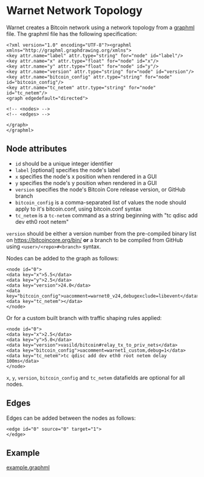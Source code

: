 # Warnet Network Topology

Warnet creates a Bitcoin network using a network topology from a [graphml](https://graphml.graphdrawing.org/specification.html) file.
The graphml file has the following specification:

```graphml
<?xml version="1.0" encoding="UTF-8"?><graphml xmlns="http://graphml.graphdrawing.org/xmlns">
<key attr.name="label" attr.type="string" for="node" id="label"/>
<key attr.name="x" attr.type="float" for="node" id="x"/>
<key attr.name="y" attr.type="float" for="node" id="y"/>
<key attr.name="version" attr.type="string" for="node" id="version"/>
<key attr.name="bitcoin_config" attr.type="string" for="node" id="bitcoin_config"/>
<key attr.name="tc_netem" attr.type="string" for="node" id="tc_netem"/>
<graph edgedefault="directed">

<!-- <nodes> -->
<!-- <edges> -->

</graph>
</graphml>

```
## Node attributes

* `id` should be a unique integer identifier
* `label` [optional] specifies the node's label
* `x` specifies the node's x position when rendered in a GUI
* `y` specifies the node's y position when rendered in a GUI
* `version` specifies the node's Bitcoin Core release version, or GitHub branch
* `bitcoin_config` is a comma-separated list of values the node should apply to it's bitcoin.conf, using bitcoin.conf syntax
* `tc_netem` is a `tc-netem` command as a string beginning with "tc qdisc add dev eth0 root netem"

`version` should be either a version number from the pre-compiled binary list on https://bitcoincore.org/bin/ **or** a branch to be compiled from GitHub using `<user>/<repo>#<branch>` syntax.

Nodes can be added to the graph as follows:

```graphml
<node id="0">
<data key="x">5.5</data>
<data key="y">2.5</data>
<data key="version">24.0</data>
<data key="bitcoin_config">uacomment=warnet0_v24,debugexclude=libevent</data>
<data key="tc_netem"></data>
</node>
```

Or for a custom built branch with traffic shaping rules applied:

```graphml
<node id="0">
<data key="x">2.5</data>
<data key="y">5.0</data>
<data key="version">vasild/bitcoin#relay_tx_to_priv_nets</data>
<data key="bitcoin_config">uacomment=warnet1_custom,debug=1</data>
<data key="tc_netem">tc qdisc add dev eth0 root netem delay 100ms</data>
</node>
```

`x`, `y`, `version`, `bitcoin_config` and `tc_netem` datafields are optional for all nodes.

## Edges

Edges can be added between the nodes as follows:

```graphml
<edge id="0" source="0" target="1">
</edge>
```

## Example

[example.graphml](../src/templates/example.graphml)

